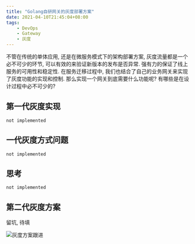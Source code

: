 ```yaml
---
title: "Golang自研网关的灰度部署方案"
date: 2021-04-10T21:45:04+08:00
tags:
    - DevOps
    - Gateway
    - 灰度
---
```


不管在传统的单体应用, 还是在微服务模式下的架构部署方案, 灰度流量都是一个必不可少的环节, 可以有效的来验证新版本的发布是否异常. 强有力的保证了线上服务的可用性和稳定性. 在服务迁移过程中, 我们也结合了自己的业务网关来实现了灰度功能的实现和控制. 那么实现一个网关到底需要什么功能呢? 有哪些是在设计过程中必不可少的?

<!--more-->
## 第一代灰度实现
```
not implemented
```

## 一代灰度方式问题
```
not implemented
```

## 思考
```
not implemented
```

## 第二代灰度方案

留坑, 待填

![灰度方案跟进](https://static.marlon.life/uPic/6RAQ83.jpg)
